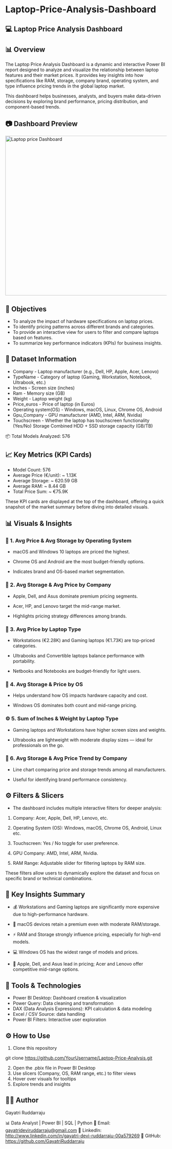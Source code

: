 # Laptop-Price-Analysis-Dashboard

## 💻 Laptop Price Analysis Dashboard

## 📊 Overview

The Laptop Price Analysis Dashboard is a dynamic and interactive Power BI report designed to analyze and visualize the relationship between laptop features and their market prices.
It provides key insights into how specifications like RAM, storage, company brand, operating system, and type influence pricing trends in the global laptop market.

This dashboard helps businesses, analysts, and buyers make data-driven decisions by exploring brand performance, pricing distribution, and component-based trends.

## 📷 Dashboard Preview

<img width="886" height="499" alt="Laptop price Dashboard" src="https://github.com/user-attachments/assets/8f494e30-b169-4504-bf38-7b36b93cb163" />


## 🎯 Objectives

- To analyze the impact of hardware specifications on laptop prices.
- To identify pricing patterns across different brands and categories.
- To provide an interactive view for users to filter and compare laptops based on features.
- To summarize key performance indicators (KPIs) for business insights.

## 📁 Dataset Information

- Company - Laptop manufacturer (e.g., Dell, HP, Apple, Acer, Lenovo)
- TypeName - Category of laptop (Gaming, Workstation, Notebook, Ultrabook, etc.)
- Inches - Screen size (inches)
- Ram	- Memory size (GB)
- Weight	- Laptop weight (kg)
- Price_euros	- Price of laptop (in Euros)
- Operating system(OS) - Windows, macOS, Linux, Chrome OS, Android
- Gpu_Company	- GPU manufacturer (AMD, Intel, ARM, Nvidia)
- Touchscreen	- Whether the laptop has touchscreen functionality (Yes/No)
   Storage	Combined HDD + SSD storage capacity (GB/TB)

📦 Total Models Analyzed: 576


## 📈 Key Metrics (KPI Cards)

- Model Count: 576
- Average Price (€/unit): ~ 1.13K
- Average Storage: ~ 620.59 GB
- Average RAM: ~ 8.44 GB
- Total Price Sum: ~ €75.9K

These KPI cards are displayed at the top of the dashboard, offering a quick snapshot of the market summary before diving into detailed visuals.

## 📊 Visuals & Insights

### 🧩 1. Avg Price & Avg Storage by Operating System

- macOS and Windows 10 laptops are priced the highest.

- Chrome OS and Android are the most budget-friendly options.

- Indicates brand and OS-based market segmentation.

### 🏢 2. Avg Storage & Avg Price by Company

- Apple, Dell, and Asus dominate premium pricing segments.

- Acer, HP, and Lenovo target the mid-range market.

- Highlights pricing strategy differences among brands.

### 💸 3. Avg Price by Laptop Type

- Workstations (€2.28K) and Gaming laptops (€1.73K) are top-priced categories.

- Ultrabooks and Convertible laptops balance performance with portability.

- Netbooks and Notebooks are budget-friendly for light users.

### 🧮 4. Avg Storage & Price by OS

- Helps understand how OS impacts hardware capacity and cost.

- Windows OS dominates both count and mid-range pricing.

### ⚙️ 5. Sum of Inches & Weight by Laptop Type

- Gaming laptops and Workstations have higher screen sizes and weights.

- Ultrabooks are lightweight with moderate display sizes — ideal for professionals on the go.

### 🧱 6. Avg Storage & Avg Price Trend by Company

- Line chart comparing price and storage trends among all manufacturers.

- Useful for identifying brand performance consistency.

## ⚙️ Filters & Slicers

- The dashboard includes multiple interactive filters for deeper analysis:

1) Company: Acer, Apple, Dell, HP, Lenovo, etc.

2) Operating System (OS): Windows, macOS, Chrome OS, Android, Linux etc.

3) Touchscreen: Yes / No toggle for user preference.

4) GPU Company: AMD, Intel, ARM, Nvidia.

5) RAM Range: Adjustable slider for filtering laptops by RAM size.

These filters allow users to dynamically explore the dataset and focus on specific brand or technical combinations.

## 🧠 Key Insights Summary

- 💰 Workstations and Gaming laptops are significantly more expensive due to high-performance hardware.

- 🍏 macOS devices retain a premium even with moderate RAM/storage.

- ⚡ RAM and Storage strongly influence pricing, especially for high-end models.

- 💻 Windows OS has the widest range of models and prices.

- 🏢 Apple, Dell, and Asus lead in pricing; Acer and Lenovo offer competitive mid-range options.

## 🧰 Tools & Technologies

- Power BI Desktop: Dashboard creation & visualization
- Power Query: Data cleaning and transformation
- DAX (Data Analysis Expressions): KPI calculation & data modeling
- Excel / CSV	Source: data handling
- Power BI Filters: Interactive user exploration
  
## ⚙️ How to Use

1) Clone this repository

git clone https://github.com/YourUsername/Laptop-Price-Analysis.git

2) Open the .pbix file in Power BI Desktop
3) Use slicers (Company, OS, RAM range, etc.) to filter views
4) Hover over visuals for tooltips
5) Explore trends and insights

## 👩‍💻 Author

Gayatri Ruddarraju

📊 Data Analyst | Power BI | SQL | Python
📧 Email: gayatrideviruddarraju@gmail.com
🔗 LinkedIn: http://www.linkedin.com/in/gayatri-devi-ruddarraju-00a579269
📂 GitHub: https://github.com/GayatriRuddarraju
